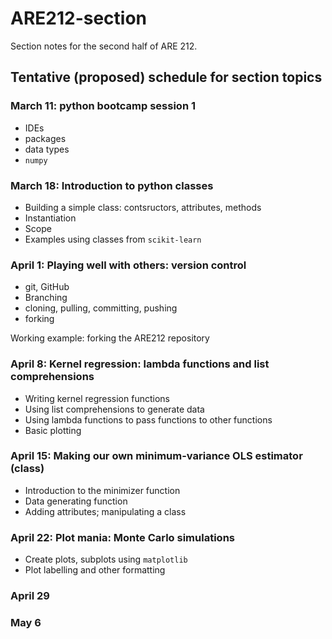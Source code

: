 # ARE212-section
Section notes for the second half of ARE 212.

## Tentative (proposed) schedule for section topics

### March 11: python bootcamp session 1 
* IDEs
* packages
* data types
* ``numpy``


### March 18: Introduction to python classes  
* Building a simple class: contsructors, attributes, methods
* Instantiation
* Scope
* Examples using classes from ``scikit-learn``

### April 1: Playing well with others: version control 
* git, GitHub
* Branching
* cloning, pulling, committing, pushing
* forking

 Working example: forking the ARE212 repository 

### April 8: Kernel regression: lambda functions and list comprehensions 
* Writing kernel regression functions
* Using list comprehensions to generate data
* Using lambda functions to pass functions to other functions
* Basic plotting

### April 15: Making our own minimum-variance OLS estimator (class) 
* Introduction to the minimizer function
* Data generating function
* Adding attributes; manipulating a class

### April 22: Plot mania: Monte Carlo simulations
* Create plots, subplots using ``matplotlib``
* Plot labelling and other formatting

### April 29

###  May 6

